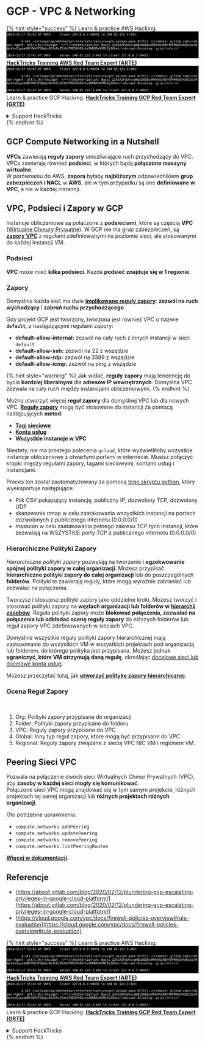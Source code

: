 # GCP - VPC & Networking

{% hint style="success" %}
Learn & practice AWS Hacking:<img src="../../../../.gitbook/assets/image (1).png" alt="" data-size="line">[**HackTricks Training AWS Red Team Expert (ARTE)**](https://training.hacktricks.xyz/courses/arte)<img src="../../../../.gitbook/assets/image (1).png" alt="" data-size="line">\
Learn & practice GCP Hacking: <img src="../../../../.gitbook/assets/image (2).png" alt="" data-size="line">[**HackTricks Training GCP Red Team Expert (GRTE)**<img src="../../../../.gitbook/assets/image (2).png" alt="" data-size="line">](https://training.hacktricks.xyz/courses/grte)

<details>

<summary>Support HackTricks</summary>

* Check the [**subscription plans**](https://github.com/sponsors/carlospolop)!
* **Join the** 💬 [**Discord group**](https://discord.gg/hRep4RUj7f) or the [**telegram group**](https://t.me/peass) or **follow** us on **Twitter** 🐦 [**@hacktricks\_live**](https://twitter.com/hacktricks\_live)**.**
* **Share hacking tricks by submitting PRs to the** [**HackTricks**](https://github.com/carlospolop/hacktricks) and [**HackTricks Cloud**](https://github.com/carlospolop/hacktricks-cloud) github repos.

</details>
{% endhint %}

## **GCP Compute Networking in a Nutshell**

**VPCs** zawierają **reguły zapory** umożliwiające ruch przychodzący do VPC. VPCs zawierają również **podsieci**, w których będą **połączone** **maszyny wirtualne**.\
W porównaniu do AWS, **zapora** byłaby **najbliższym** odpowiednikiem **grup zabezpieczeń i NACL** w **AWS**, ale w tym przypadku są one **definiowane w VPC**, a nie w każdej instancji.

## **VPC, Podsieci i Zapory w GCP**

Instancje obliczeniowe są połączone z **podsieciami**, które są częścią **VPC** ([Wirtualne Chmury Prywatne](https://cloud.google.com/vpc/docs/vpc)). W GCP nie ma grup zabezpieczeń, są [**zapory VPC**](https://cloud.google.com/vpc/docs/firewalls) z regułami zdefiniowanymi na poziomie sieci, ale stosowanymi do każdej instancji VM.

### Podsieci

**VPC** może mieć **kilka podsieci**. Każda **podsieć znajduje się w 1 regionie**.

### Zapory

Domyślnie każda sieć ma dwie [**implikowane reguły zapory**](https://cloud.google.com/vpc/docs/firewalls#default\_firewall\_rules): **zezwól na ruch wychodzący** i **zabroń ruchu przychodzącego**.

Gdy projekt GCP jest tworzony, tworzona jest również VPC o nazwie **`default`**, z następującymi regułami zapory:

* **default-allow-internal:** zezwól na cały ruch z innych instancji w sieci `default`
* **default-allow-ssh:** zezwól na 22 z wszędzie
* **default-allow-rdp:** zezwól na 3389 z wszędzie
* **default-allow-icmp:** zezwól na ping z wszędzie

{% hint style="warning" %}
Jak widać, **reguły zapory** mają tendencję do bycia **bardziej liberalnymi** dla **adresów IP wewnętrznych**. Domyślna VPC zezwala na cały ruch między instancjami obliczeniowymi.
{% endhint %}

Można utworzyć więcej **reguł zapory** dla domyślnej VPC lub dla nowych VPC. [**Reguły zapory**](https://cloud.google.com/vpc/docs/firewalls) mogą być stosowane do instancji za pomocą następujących **metod**:

* [**Tagi sieciowe**](https://cloud.google.com/vpc/docs/add-remove-network-tags)
* [**Konta usług**](https://cloud.google.com/vpc/docs/firewalls#serviceaccounts)
* **Wszystkie instancje w VPC**

Niestety, nie ma prostego polecenia `gcloud`, które wyświetliłoby wszystkie instancje obliczeniowe z otwartymi portami w internecie. Musisz połączyć kropki między regułami zapory, tagami sieciowymi, kontami usług i instancjami.

Proces ten został zautomatyzowany za pomocą [tego skryptu python](https://gitlab.com/gitlab-com/gl-security/gl-redteam/gcp\_firewall\_enum), który wyeksportuje następujące:

* Plik CSV pokazujący instancję, publiczny IP, dozwolony TCP, dozwolony UDP
* skanowanie nmap w celu zaatakowania wszystkich instancji na portach dozwolonych z publicznego internetu (0.0.0.0/0)
* masscan w celu zaatakowania pełnego zakresu TCP tych instancji, które zezwalają na WSZYSTKIE porty TCP z publicznego internetu (0.0.0.0/0)

### Hierarchiczne Polityki Zapory <a href="#hierarchical-firewall-policies" id="hierarchical-firewall-policies"></a>

_Hierarchiczne polityki zapory_ pozwalają na tworzenie i **egzekwowanie spójnej polityki zapory w całej organizacji**. Możesz przypisać **hierarchiczne polityki zapory do całej organizacji** lub do poszczególnych **folderów**. Polityki te zawierają reguły, które mogą wyraźnie zabraniać lub zezwalać na połączenia.

Tworzysz i stosujesz polityki zapory jako oddzielne kroki. Możesz tworzyć i stosować polityki zapory na **węzłach organizacji lub folderów w** [**hierarchii zasobów**](https://cloud.google.com/resource-manager/docs/cloud-platform-resource-hierarchy). Reguła polityki zapory może **blokować połączenia, zezwalać na połączenia lub odkładać ocenę reguły zapory** do niższych folderów lub reguł zapory VPC zdefiniowanych w sieciach VPC.

Domyślnie wszystkie reguły polityki zapory hierarchicznej mają zastosowanie do wszystkich VM w wszystkich projektach pod organizacją lub folderem, do którego polityka jest przypisana. Możesz jednak **ograniczyć, które VM otrzymują daną regułę**, określając [docelowe sieci lub docelowe konta usług](https://cloud.google.com/vpc/docs/firewall-policies#targets).

Możesz przeczytać tutaj, jak [**utworzyć politykę zapory hierarchicznej**](https://cloud.google.com/vpc/docs/using-firewall-policies#gcloud).

### Ocena Reguł Zapory

<figure><img src="../../../../.gitbook/assets/image (2) (1).png" alt=""><figcaption></figcaption></figure>

1. Org: Polityki zapory przypisane do organizacji
2. Folder: Polityki zapory przypisane do folderu
3. VPC: Reguły zapory przypisane do VPC
4. Global: Inny typ reguł zapory, które mogą być przypisane do VPC
5. Regional: Reguły zapory związane z siecią VPC NIC VM i regionem VM.

## Peering Sieci VPC

Pozwala na połączenie dwóch sieci Wirtualnych Chmur Prywatnych (VPC), aby **zasoby w każdej sieci mogły się komunikować**.\
Połączone sieci VPC mogą znajdować się w tym samym projekcie, różnych projektach tej samej organizacji lub **różnych projektach różnych organizacji**.

Oto potrzebne uprawnienia:

* `compute.networks.addPeering`
* `compute.networks.updatePeering`
* `compute.networks.removePeering`
* `compute.networks.listPeeringRoutes`

[**Więcej w dokumentacji**](https://cloud.google.com/vpc/docs/vpc-peering).

## Referencje

* [https://about.gitlab.com/blog/2020/02/12/plundering-gcp-escalating-privileges-in-google-cloud-platform/](https://about.gitlab.com/blog/2020/02/12/plundering-gcp-escalating-privileges-in-google-cloud-platform/)
* [https://cloud.google.com/vpc/docs/firewall-policies-overview#rule-evaluation](https://cloud.google.com/vpc/docs/firewall-policies-overview#rule-evaluation)

{% hint style="success" %}
Learn & practice AWS Hacking:<img src="../../../../.gitbook/assets/image (1).png" alt="" data-size="line">[**HackTricks Training AWS Red Team Expert (ARTE)**](https://training.hacktricks.xyz/courses/arte)<img src="../../../../.gitbook/assets/image (1).png" alt="" data-size="line">\
Learn & practice GCP Hacking: <img src="../../../../.gitbook/assets/image (2).png" alt="" data-size="line">[**HackTricks Training GCP Red Team Expert (GRTE)**<img src="../../../../.gitbook/assets/image (2).png" alt="" data-size="line">](https://training.hacktricks.xyz/courses/grte)

<details>

<summary>Support HackTricks</summary>

* Check the [**subscription plans**](https://github.com/sponsors/carlospolop)!
* **Join the** 💬 [**Discord group**](https://discord.gg/hRep4RUj7f) or the [**telegram group**](https://t.me/peass) or **follow** us on **Twitter** 🐦 [**@hacktricks\_live**](https://twitter.com/hacktricks\_live)**.**
* **Share hacking tricks by submitting PRs to the** [**HackTricks**](https://github.com/carlospolop/hacktricks) and [**HackTricks Cloud**](https://github.com/carlospolop/hacktricks-cloud) github repos.

</details>
{% endhint %}
